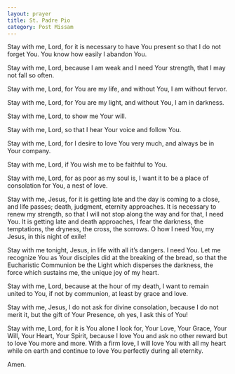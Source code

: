 ```yaml
---
layout: prayer
title: St. Padre Pio
category: Post Missam
---
```

Stay with me, Lord, for it is necessary to have You present so that I do not forget You. You know how easily I abandon You.

Stay with me, Lord, because I am weak and I need Your strength, that I may not fall so often.

Stay with me, Lord, for You are my life, and without You, I am without fervor.

Stay with me, Lord, for You are my light, and without You, I am in darkness.

Stay with me, Lord, to show me Your will.

Stay with me, Lord, so that I hear Your voice and follow You.

Stay with me, Lord, for I desire to love You very much, and always be in Your company.

Stay with me, Lord, if You wish me to be faithful to You.

Stay with me, Lord, for as poor as my soul is, I want it to be a place of consolation for You, a nest of love.

Stay with me, Jesus, for it is getting late and the day is coming to a close, and life passes; death, judgment, eternity approaches. It is necessary to renew my strength, so that I will not stop along the way and for that, I need You. It is getting late and death approaches, I fear the darkness, the temptations, the dryness, the cross, the sorrows. O how I need You, my Jesus, in this night of exile!

Stay with me tonight, Jesus, in life with all it’s dangers. I need You. Let me recognize You as Your disciples did at the breaking of the bread, so that the Eucharistic Communion be the Light which disperses the darkness, the force which sustains me, the unique joy of my heart.

Stay with me, Lord, because at the hour of my death, I want to remain united to You, if not by communion, at least by grace and love.

Stay with me, Jesus, I do not ask for divine consolation, because I do not merit it, but the gift of Your Presence, oh yes, I ask this of You!

Stay with me, Lord, for it is You alone I look for, Your Love, Your Grace, Your Will, Your Heart, Your Spirit, because I love You and ask no other reward but to love You more and more. With a firm love, I will love You with all my heart while on earth and continue to love You perfectly during all eternity.

Amen. 